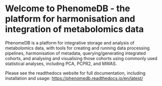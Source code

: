 # Welcome to PhenomeDB - the platform for harmonisation and integration of metabolomics data

PhenomeDB is a platform for integrative storage and analysis of metabolomics data, with tools for creating and running data processing pipelines, harmonisation of metadata, querying/generating integrated cohorts, and analysing and visualising those cohorts using commonly used statistical analyses, including PCA, PCPR2, and MWAS.

Please see the readthedocs website for full documentation, including installation and usage: https://phenomedb.readthedocs.io/en/latest/